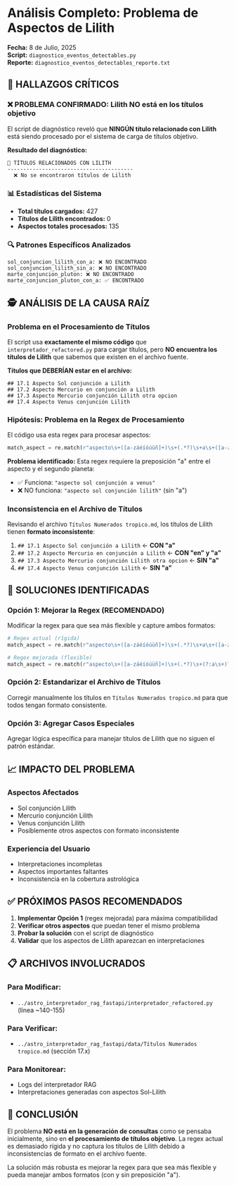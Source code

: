 # Análisis Completo: Problema de Aspectos de Lilith
**Fecha:** 8 de Julio, 2025  
**Script:** `diagnostico_eventos_detectables.py`  
**Reporte:** `diagnostico_eventos_detectables_reporte.txt`

## 🎯 HALLAZGOS CRÍTICOS

### ❌ **PROBLEMA CONFIRMADO: Lilith NO está en los títulos objetivo**

El script de diagnóstico reveló que **NINGÚN título relacionado con Lilith** está siendo procesado por el sistema de carga de títulos objetivo.

**Resultado del diagnóstico:**
```
🌙 TÍTULOS RELACIONADOS CON LILITH
----------------------------------------
  ❌ No se encontraron títulos de Lilith
```

### 📊 **Estadísticas del Sistema**
- **Total títulos cargados:** 427
- **Títulos de Lilith encontrados:** 0
- **Aspectos totales procesados:** 135

### 🔍 **Patrones Específicos Analizados**
```
sol_conjuncion_lilith_con_a: ❌ NO ENCONTRADO
sol_conjuncion_lilith_sin_a: ❌ NO ENCONTRADO
marte_conjuncion_pluton: ❌ NO ENCONTRADO
marte_conjuncion_pluton_con_a: ✅ ENCONTRADO
```

## 🕵️ **ANÁLISIS DE LA CAUSA RAÍZ**

### **Problema en el Procesamiento de Títulos**

El script usa **exactamente el mismo código** que `interpretador_refactored.py` para cargar títulos, pero **NO encuentra los títulos de Lilith** que sabemos que existen en el archivo fuente.

**Títulos que DEBERÍAN estar en el archivo:**
```
## 17.1 Aspecto Sol conjunción a Lilith
## 17.2 Aspecto Mercurio en conjunción a Lilith  
## 17.3 Aspecto Mercurio conjunción Lilith otra opcion
## 17.4 Aspecto Venus conjunción Lilith
```

### **Hipótesis: Problema en la Regex de Procesamiento**

El código usa esta regex para procesar aspectos:
```python
match_aspect = re.match(r"aspecto\s+([a-záéíóúüñ]+)\s+(.*?)\s+a\s+([a-záéíóúüñ]+)", normalized_title)
```

**Problema identificado:** Esta regex requiere la preposición "a" entre el aspecto y el segundo planeta:
- ✅ Funciona: `"aspecto sol conjunción a venus"`
- ❌ NO funciona: `"aspecto sol conjunción lilith"` (sin "a")

### **Inconsistencia en el Archivo de Títulos**

Revisando el archivo `Títulos Numerados tropico.md`, los títulos de Lilith tienen **formato inconsistente**:

1. `## 17.1 Aspecto Sol conjunción a Lilith` ← **CON "a"**
2. `## 17.2 Aspecto Mercurio en conjunción a Lilith` ← **CON "en" y "a"**  
3. `## 17.3 Aspecto Mercurio conjunción Lilith otra opcion` ← **SIN "a"**
4. `## 17.4 Aspecto Venus conjunción Lilith` ← **SIN "a"**

## 🔧 **SOLUCIONES IDENTIFICADAS**

### **Opción 1: Mejorar la Regex (RECOMENDADO)**
Modificar la regex para que sea más flexible y capture ambos formatos:
```python
# Regex actual (rígida)
match_aspect = re.match(r"aspecto\s+([a-záéíóúüñ]+)\s+(.*?)\s+a\s+([a-záéíóúüñ]+)", normalized_title)

# Regex mejorada (flexible)
match_aspect = re.match(r"aspecto\s+([a-záéíóúüñ]+)\s+(.*?)\s+(?:a\s+)?([a-záéíóúüñ]+)", normalized_title)
```

### **Opción 2: Estandarizar el Archivo de Títulos**
Corregir manualmente los títulos en `Títulos Numerados tropico.md` para que todos tengan formato consistente.

### **Opción 3: Agregar Casos Especiales**
Agregar lógica específica para manejar títulos de Lilith que no siguen el patrón estándar.

## 📈 **IMPACTO DEL PROBLEMA**

### **Aspectos Afectados**
- Sol conjunción Lilith
- Mercurio conjunción Lilith  
- Venus conjunción Lilith
- Posiblemente otros aspectos con formato inconsistente

### **Experiencia del Usuario**
- Interpretaciones incompletas
- Aspectos importantes faltantes
- Inconsistencia en la cobertura astrológica

## ✅ **PRÓXIMOS PASOS RECOMENDADOS**

1. **Implementar Opción 1** (regex mejorada) para máxima compatibilidad
2. **Verificar otros aspectos** que puedan tener el mismo problema
3. **Probar la solución** con el script de diagnóstico
4. **Validar** que los aspectos de Lilith aparezcan en interpretaciones

## 📋 **ARCHIVOS INVOLUCRADOS**

### **Para Modificar:**
- `../astro_interpretador_rag_fastapi/interpretador_refactored.py` (línea ~140-155)

### **Para Verificar:**
- `../astro_interpretador_rag_fastapi/data/Títulos Numerados tropico.md` (sección 17.x)

### **Para Monitorear:**
- Logs del interpretador RAG
- Interpretaciones generadas con aspectos Sol-Lilith

## 🎯 **CONCLUSIÓN**

El problema **NO está en la generación de consultas** como se pensaba inicialmente, sino en **el procesamiento de títulos objetivo**. La regex actual es demasiado rígida y no captura los títulos de Lilith debido a inconsistencias de formato en el archivo fuente.

La solución más robusta es mejorar la regex para que sea más flexible y pueda manejar ambos formatos (con y sin preposición "a").
